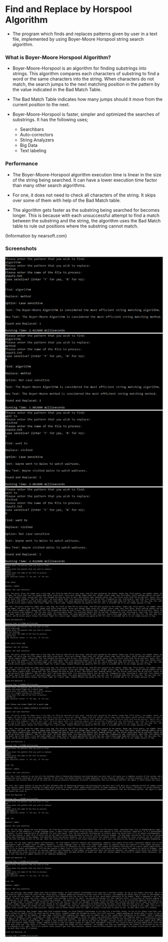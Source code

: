 # Find and Replace by Horspool Algorithm
* The program which finds and replaces patterns given by user in a text file, implemented by using Boyer-Moore Horspool string search algorithm.

### What is Boyer-Moore Horspool Algorithm?
* Boyer-Moore-Horspool is an algorithm for finding substrings into strings. This algorithm compares each characters of substring to find a word or the same characters into the string. When characters do not match, the search jumps to the next matching position in the pattern by the value indicated in the Bad Match Table.

* The Bad Match Table indicates how many jumps should it move from the current position to the next.

* Boyer-Moore-Horspool is faster, simpler and optimized the searches of substrings. It has the following uses;
    * Searchbars
    * Auto-correctors
    * String Analyzers
    * Big Data
    * Text labeling

### Performance
* The Boyer-Moore-Horspool algorithm execution time is linear in the size of the string being searched. It can have a lower execution time factor than many other search algorithms.

* For one, it does not need to check all characters of the string. It skips over some of them with help of the Bad Match table.

* The algorithm gets faster as the substring being searched for becomes longer. This is because with each unsuccessful attempt to find a match between the substring and the string, the algorithm uses the Bad Match table to rule out positions where the substring cannot match.

(Information by nearsoft.com)

### Screenshots
<img src="images/1.png"/>

<img src="images/2.png"/>

<img src="images/3.png"/>

<img src="images/4.png"/>

<img src="images/5.png"/>

<img src="images/6.png"/>

<img src="images/7.png"/>

<img src="images/8.png"/>

<img src="images/9.png"/>

<img src="images/10.png"/>
